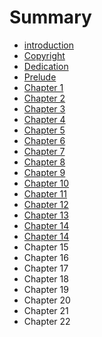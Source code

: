 # Summary

* [introduction](README.md)
* [Copyright](copyright.md)
* [Dedication](dedication.md)
* [Prelude](prelude.md)
* [Chapter 1](chapter1.md)
* [Chapter 2](chapter2.md)
* [Chapter 3](chapter3.md)
* [Chapter 4](chapter4.md)
* [Chapter 5](chapter5.md)
* [Chapter 6](chapter6.md)
* [Chapter 7](chapter7.md)
* [Chapter 8](chapter8.md)
* [Chapter 9](chapter9.md)
* [Chapter 10](chapter10.md)
* [Chapter 11](chapter11.md)
* [Chapter 12](chapter12.md)
* [Chapter 13](chapter13.md)
* [Chapter 14](chapter14.md)
* [Chapter 14](chapter14.md)
* Chapter 15
* Chapter 16
* Chapter 17
* Chapter 18
* Chapter 19
* Chapter 20
* Chapter 21
* Chapter 22

